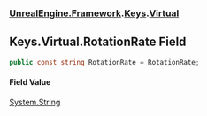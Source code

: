 ### [UnrealEngine.Framework](UnrealEngine_Framework.md 'UnrealEngine.Framework').[Keys](Keys.md 'UnrealEngine.Framework.Keys').[Virtual](Keys_Virtual.md 'UnrealEngine.Framework.Keys.Virtual')
## Keys.Virtual.RotationRate Field
```csharp
public const string RotationRate = RotationRate;
```
#### Field Value
[System.String](https://docs.microsoft.com/en-us/dotnet/api/System.String 'System.String')
